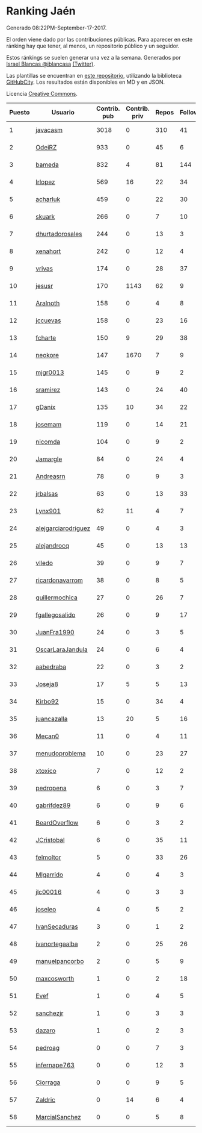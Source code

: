# Ranking Jaén

Generado 08:22PM-September-17-2017.

El orden viene dado por las contribuciones públicas. Para aparecer en este ránking hay que tener, al menos, un repositorio público y un seguidor.

Estos ránkings se suelen generar una vez a la semana. Generados por [Israel Blancas @iblancasa](https://github.com/iblancasa/) [(Twitter)](https://twitter.com/iblancasa).

Las plantillas se encuentran en [este repositorio](https://github.com/iblancasa/GH-Spanish-Ranking), utilizando la biblioteca [GitHubCity](https://github.com/iblancasa/GitHubCity). Los resultados están disponibles en MD y en JSON.

Licencia [Creative Commons](https://creativecommons.org/licenses/by/4.0/).

| Puesto   |  Usuario  | Contrib. pub | Contrib. priv |Repos| Followers | Desde |  Avatar  |
|----------|-----------|--------------|---------------|-----|-----------|-------|----------|
|1|[javacasm](https://github.com/javacasm)|3018|0|310|41|2013-03-12|![javacasm](https://avatars3.githubusercontent.com/u/3841695)|
|2|[OdeiRZ](https://github.com/OdeiRZ)|933|0|45|6|2014-10-01|![OdeiRZ](https://avatars0.githubusercontent.com/u/8981290)|
|3|[bameda](https://github.com/bameda)|832|4|81|144|2011-06-26|![bameda](https://avatars2.githubusercontent.com/u/877218)|
|4|[lrlopez](https://github.com/lrlopez)|569|16|22|34|2011-01-04|![lrlopez](https://avatars0.githubusercontent.com/u/547387)|
|5|[acharluk](https://github.com/acharluk)|459|0|22|30|2013-08-03|![acharluk](https://avatars3.githubusercontent.com/u/5154281)|
|6|[skuark](https://github.com/skuark)|266|0|7|10|2010-10-26|![skuark](https://avatars0.githubusercontent.com/u/454382)|
|7|[dhurtadorosales](https://github.com/dhurtadorosales)|244|0|13|3|2016-09-19|![dhurtadorosales](https://avatars0.githubusercontent.com/u/22294592)|
|8|[xenahort](https://github.com/xenahort)|242|0|12|4|2016-03-30|![xenahort](https://avatars0.githubusercontent.com/u/18160833)|
|9|[vrivas](https://github.com/vrivas)|174|0|28|37|2012-12-14|![vrivas](https://avatars0.githubusercontent.com/u/3046042)|
|10|[jesusr](https://github.com/jesusr)|170|1143|62|9|2011-12-11|![jesusr](https://avatars2.githubusercontent.com/u/1256168)|
|11|[Aralnoth](https://github.com/Aralnoth)|158|0|4|8|2011-04-06|![Aralnoth](https://avatars1.githubusercontent.com/u/712551)|
|12|[jccuevas](https://github.com/jccuevas)|158|0|23|16|2013-04-10|![jccuevas](https://avatars0.githubusercontent.com/u/4116619)|
|13|[fcharte](https://github.com/fcharte)|150|9|29|38|2014-08-05|![fcharte](https://avatars3.githubusercontent.com/u/8365501)|
|14|[neokore](https://github.com/neokore)|147|1670|7|9|2011-07-25|![neokore](https://avatars0.githubusercontent.com/u/938057)|
|15|[mjgr0013](https://github.com/mjgr0013)|145|0|9|2|2014-10-01|![mjgr0013](https://avatars1.githubusercontent.com/u/8981247)|
|16|[sramirez](https://github.com/sramirez)|143|0|24|40|2010-12-02|![sramirez](https://avatars3.githubusercontent.com/u/506548)|
|17|[gDanix](https://github.com/gDanix)|135|10|34|22|2011-10-10|![gDanix](https://avatars3.githubusercontent.com/u/1117657)|
|18|[josemam](https://github.com/josemam)|119|0|14|21|2015-03-14|![josemam](https://avatars2.githubusercontent.com/u/11481209)|
|19|[nicomda](https://github.com/nicomda)|104|0|9|2|2013-06-13|![nicomda](https://avatars2.githubusercontent.com/u/4690565)|
|20|[Jamargle](https://github.com/Jamargle)|84|0|24|4|2015-03-24|![Jamargle](https://avatars0.githubusercontent.com/u/11638357)|
|21|[Andreasrn](https://github.com/Andreasrn)|78|0|9|3|2016-03-31|![Andreasrn](https://avatars2.githubusercontent.com/u/18190696)|
|22|[jrbalsas](https://github.com/jrbalsas)|63|0|13|33|2010-08-07|![jrbalsas](https://avatars2.githubusercontent.com/u/356995)|
|23|[Lynx901](https://github.com/Lynx901)|62|11|4|7|2014-11-11|![Lynx901](https://avatars3.githubusercontent.com/u/9676003)|
|24|[alejgarciarodriguez](https://github.com/alejgarciarodriguez)|49|0|4|3|2015-12-19|![alejgarciarodriguez](https://avatars3.githubusercontent.com/u/16359911)|
|25|[alejandrocq](https://github.com/alejandrocq)|45|0|13|13|2010-05-20|![alejandrocq](https://avatars1.githubusercontent.com/u/282431)|
|26|[vlledo](https://github.com/vlledo)|39|0|9|7|2011-03-28|![vlledo](https://avatars0.githubusercontent.com/u/695429)|
|27|[ricardonavarrom](https://github.com/ricardonavarrom)|38|0|8|5|2012-11-20|![ricardonavarrom](https://avatars1.githubusercontent.com/u/2845589)|
|28|[guillermochica](https://github.com/guillermochica)|27|0|26|7|2014-10-20|![guillermochica](https://avatars0.githubusercontent.com/u/9317092)|
|29|[fgallegosalido](https://github.com/fgallegosalido)|26|0|9|17|2015-03-24|![fgallegosalido](https://avatars2.githubusercontent.com/u/11628855)|
|30|[JuanFra1990](https://github.com/JuanFra1990)|24|0|3|5|2015-10-22|![JuanFra1990](https://avatars1.githubusercontent.com/u/15248743)|
|31|[OscarLaraJandula](https://github.com/OscarLaraJandula)|24|0|6|4|2016-09-19|![OscarLaraJandula](https://avatars3.githubusercontent.com/u/22294687)|
|32|[aabedraba](https://github.com/aabedraba)|22|0|3|2|2017-04-19|![aabedraba](https://avatars1.githubusercontent.com/u/27779735)|
|33|[Joseja8](https://github.com/Joseja8)|17|5|5|13|2014-07-12|![Joseja8](https://avatars3.githubusercontent.com/u/8145991)|
|34|[Kirbo92](https://github.com/Kirbo92)|15|0|34|4|2011-01-12|![Kirbo92](https://avatars1.githubusercontent.com/u/559575)|
|35|[juancazalla](https://github.com/juancazalla)|13|20|5|16|2015-03-24|![juancazalla](https://avatars0.githubusercontent.com/u/11631002)|
|36|[Mecan0](https://github.com/Mecan0)|11|0|4|11|2013-06-11|![Mecan0](https://avatars2.githubusercontent.com/u/4668637)|
|37|[menudoproblema](https://github.com/menudoproblema)|10|0|23|27|2011-08-12|![menudoproblema](https://avatars0.githubusercontent.com/u/976187)|
|38|[xtoxico](https://github.com/xtoxico)|7|0|12|2|2012-08-07|![xtoxico](https://avatars3.githubusercontent.com/u/2110997)|
|39|[pedropena](https://github.com/pedropena)|6|0|3|7|2011-06-07|![pedropena](https://avatars3.githubusercontent.com/u/834583)|
|40|[gabrifdez89](https://github.com/gabrifdez89)|6|0|9|6|2013-02-26|![gabrifdez89](https://avatars3.githubusercontent.com/u/3704317)|
|41|[BeardOverflow](https://github.com/BeardOverflow)|6|0|3|2|2013-04-13|![BeardOverflow](https://avatars2.githubusercontent.com/u/4147595)|
|42|[JCristobal](https://github.com/JCristobal)|6|0|35|11|2014-09-23|![JCristobal](https://avatars0.githubusercontent.com/u/8878426)|
|43|[felmoltor](https://github.com/felmoltor)|5|0|33|26|2011-06-13|![felmoltor](https://avatars1.githubusercontent.com/u/846513)|
|44|[Mlgarrido](https://github.com/Mlgarrido)|4|0|4|3|2012-11-13|![Mlgarrido](https://avatars3.githubusercontent.com/u/2791173)|
|45|[jlc00016](https://github.com/jlc00016)|4|0|3|3|2015-06-05|![jlc00016](https://avatars2.githubusercontent.com/u/12764652)|
|46|[joseleo](https://github.com/joseleo)|4|0|5|2|2015-03-19|![joseleo](https://avatars1.githubusercontent.com/u/11560011)|
|47|[IvanSecaduras](https://github.com/IvanSecaduras)|3|0|1|2|2015-09-25|![IvanSecaduras](https://avatars1.githubusercontent.com/u/14834225)|
|48|[ivanortegaalba](https://github.com/ivanortegaalba)|2|0|25|26|2013-10-16|![ivanortegaalba](https://avatars0.githubusercontent.com/u/5699976)|
|49|[manuelpancorbo](https://github.com/manuelpancorbo)|2|0|5|9|2014-11-04|![manuelpancorbo](https://avatars2.githubusercontent.com/u/9550738)|
|50|[maxcosworth](https://github.com/maxcosworth)|1|0|2|18|2010-09-06|![maxcosworth](https://avatars2.githubusercontent.com/u/389437)|
|51|[Evef](https://github.com/Evef)|1|0|4|5|2012-12-15|![Evef](https://avatars2.githubusercontent.com/u/3052550)|
|52|[sanchezjr](https://github.com/sanchezjr)|1|0|3|3|2013-12-17|![sanchezjr](https://avatars3.githubusercontent.com/u/6205905)|
|53|[dazaro](https://github.com/dazaro)|1|0|2|3|2014-10-08|![dazaro](https://avatars2.githubusercontent.com/u/9086676)|
|54|[pedroag](https://github.com/pedroag)|0|0|7|3|2013-09-23|![pedroag](https://avatars2.githubusercontent.com/u/5517655)|
|55|[infernape763](https://github.com/infernape763)|0|0|12|3|2013-08-01|![infernape763](https://avatars3.githubusercontent.com/u/5140558)|
|56|[Ciorraga](https://github.com/Ciorraga)|0|0|9|5|2013-11-08|![Ciorraga](https://avatars2.githubusercontent.com/u/5888071)|
|57|[Zaldric](https://github.com/Zaldric)|0|14|6|4|2016-03-29|![Zaldric](https://avatars3.githubusercontent.com/u/18138275)|
|58|[MarcialSanchez](https://github.com/MarcialSanchez)|0|0|5|8|2015-10-03|![MarcialSanchez](https://avatars3.githubusercontent.com/u/14955899)|
